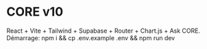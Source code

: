 # CORE v10
React + Vite + Tailwind + Supabase + Router + Chart.js + Ask CORE.
Démarrage: npm i && cp .env.example .env && npm run dev
